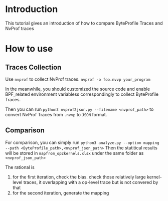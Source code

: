 # Introduction

This tutorial gives an introduction of how to compare ByteProfile Traces and NvProf traces

# How to use

## Traces Collection

Use `nvprof` to collect NvProf traces.
```nvprof -o foo.nvvp your_program```

In the meanwhile, you should customized the source code and enable BPF_related environment variabless correspondingly to collect ByteProfile Traces. 

Then you can run `python3 nvprof2json.py --filename <nvprof_path>` to convert NvProf Traces from `.nvvp` to `JSON` format.

## Comparison

For comparison, you can simply run
`python3 analyze.py --option mapping --path <ByteProfile_path>,<nvprof_json_path>`
Then the statitical results will be stored in `mapfrom_op2kernels.xlsx` under the same folder as `<nvprof_json_path>`

The rational is
1. for the first iteration, check the bias. check those relatively large kernel-level traces, it overlapping with a op-level trace but is not convered by that
2. for the second iteration, generate the mapping